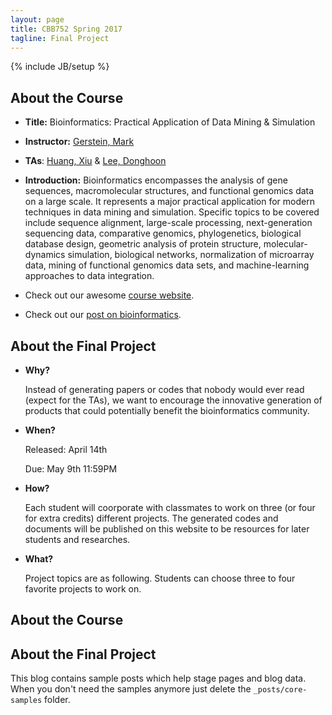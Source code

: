 ```yaml
---
layout: page
title: CBB752 Spring 2017
tagline: Final Project
---
```

{% include JB/setup %}

About the Course
----------------

-   **Title:** Bioinformatics: Practical Application of Data Mining & Simulation

-   **Instructor:** [Gerstein, Mark](<http://www.gersteinlab.org>)

-   **TAs**: [Huang, Xiu](http://xiu-huang.com) & [Lee, Donghoon](http://hoondy.com)

-   **Introduction:** Bioinformatics encompasses the analysis of gene sequences,
    macromolecular structures, and functional genomics data on a large scale. It
    represents a major practical application for modern techniques in data
    mining and simulation. Specific topics to be covered include sequence
    alignment, large-scale processing, next-generation sequencing data,
    comparative genomics, phylogenetics, biological database design, geometric
    analysis of protein structure, molecular-dynamics simulation, biological
    networks, normalization of microarray data, mining of functional genomics
    data sets, and machine-learning approaches to data integration.

-   Check out our awesome [course website](<http://cbb752b16.gersteinlab.org>).

-   Check out our [post on bioinformatics](<{% post_url 2016-4-10-Categories-of-knowledge-for-bioinformatics-education %}>).

About the Final Project
-----------------------

- **Why?**

   Instead of generating papers or codes that nobody would ever read (expect for the TAs), we want to encourage the innovative generation of products that could potentially benefit the bioinformatics community.

- **When?**

    Released: April 14th

    Due: May 9th 11:59PM

- **How?**

    Each student will coorporate with classmates to work on three (or four for extra credits) different projects. The generated codes and documents will be published on this website to be resources for later students and researches.

- **What?**

    Project topics are as following. Students can choose three to four favorite projects to work on.

## About the Course

## About the Final Project

This blog contains sample posts which help stage pages and blog data.
When you don't need the samples anymore just delete the `_posts/core-samples` folder.

